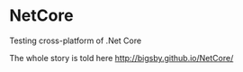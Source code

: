 # NetCore
Testing cross-platform of .Net Core

The whole story is told here http://bigsby.github.io/NetCore/
